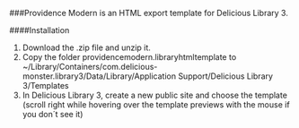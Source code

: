###Providence Modern is an HTML export template for Delicious Library 3.

####Installation
1. Download the .zip file and unzip it.
2. Copy the folder providencemodern.libraryhtmltemplate to
    ~/Library/Containers/com.delicious-monster.library3/Data/Library/Application Support/Delicious Library 3/Templates
3. In Delicious Library 3, create a new public site and choose the template (scroll right while hovering over the template previews with the mouse if you don´t see it)